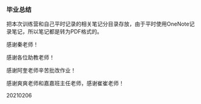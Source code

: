 ### 毕业总结

把本次训练营和自己平时记录的相关笔记分目录存放，由于平时使用OneNote记录笔记，所以笔记都是转为PDF格式的。


感谢秦老师！

感谢各位助教老师！

感谢阿奎老师辛苦批改作业！

感谢爽爽老师和嘉嘉班主任老师，感谢崔崔老师！

20210206